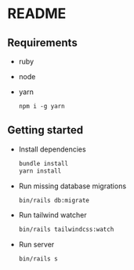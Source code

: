 # README

## Requirements

- ruby
- node
- yarn

  ```shell
  npm i -g yarn
  ```

## Getting started

* Install dependencies
  ```sh
  bundle install
  yarn install
  ```

* Run missing database migrations
  ```sh
  bin/rails db:migrate
  ```

* Run tailwind watcher
  ```sh
  bin/rails tailwindcss:watch
  ```

* Run server
  ```sh
  bin/rails s
  ```
